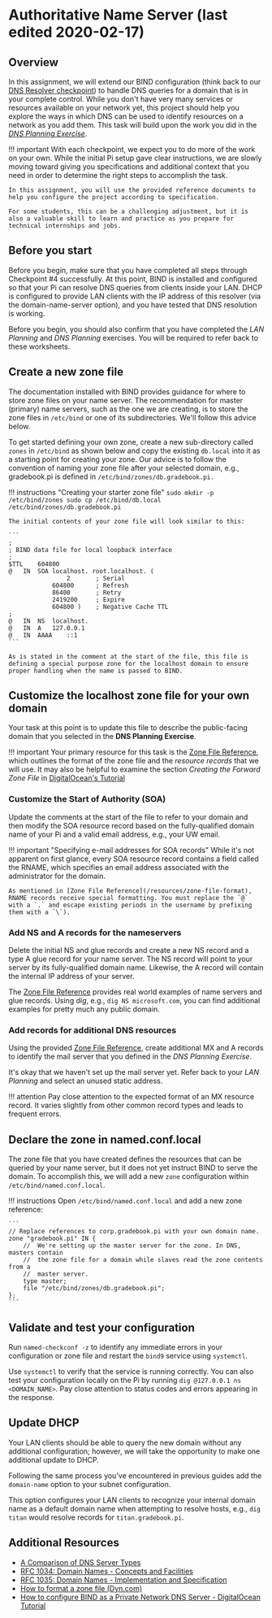 # Authoritative Name Server (last edited 2020-02-17)

## Overview
In this assignment, we will extend our BIND configuration (think back to our [DNS Resolver checkpoint](/assignments/resolver-setup/)) to handle DNS queries for a domain that is in your complete control. While you don't have very many services or resources available on your network yet, this project should help you explore the ways in which DNS can be used to identify resources on a network as you add them. This task will build upon the work you did in the [_DNS Planning Exercise_](https://canvas.uw.edu/courses/1355759/assignments/5195249).

!!! important
    With each checkpoint, we expect you to do more of the work on your own. While the initial Pi setup gave clear instructions, we are slowly moving toward giving you specifications and additional context that you need in order to determine the right steps to accomplish the task.

    In this assignment, you will use the provided reference documents to help you configure the project according to specification.

    For some students, this can be a challenging adjustment, but it is also a valuable skill to learn and practice as you prepare for technical internships and jobs.

## Before you start
Before you begin, make sure that you have completed all steps through Checkpoint #4 successfully. At this point, BIND is installed and configured so that your Pi can resolve DNS queries from clients inside your LAN. DHCP is configured to provide LAN clients with the IP address of this resolver (via the domain-name-server option), and you have tested that DNS resolution is working.

Before you begin, you should also confirm that you have completed the _LAN Planning_ and _DNS Planning_ exercises. You will be required to refer back to these worksheets.

## Create a new zone file
The documentation installed with BIND provides guidance for where to store zone files on your name server. The recommendation for master (primary) name servers, such as the one we are creating, is to store the zone files in `/etc/bind` or one of its subdirectories. We'll follow this advice below.

To get started defining your own zone, create a new sub-directory called `zones` in `/etc/bind` as shown below and copy the existing `db.local` into it as a starting point for creating your zone. Our advice is to follow the convention of naming your zone file after your selected domain, e.g., gradebook.pi is defined in `/etc/bind/zones/db.gradebook.pi.`

!!! instructions "Creating your starter zone file"
    ```
    sudo mkdir -p /etc/bind/zones
    sudo cp /etc/bind/db.local /etc/bind/zones/db.gradebook.pi
    ```

    The initial contents of your zone file will look similar to this:

    ```
    ;
    ; BIND data file for local loopback interface
    ;
    $TTL	604800
    @	IN	SOA	localhost. root.localhost. (
                    2		; Serial
                604800		; Refresh
                86400		; Retry
                2419200		; Expire
                604800 )	; Negative Cache TTL
    ;
    @	IN	NS	localhost.
    @	IN	A	127.0.0.1
    @	IN	AAAA	::1
    ```

    As is stated in the comment at the start of the file, this file is defining a special purpose zone for the localhost domain to ensure proper handling when the name is passed to BIND.

## Customize the localhost zone file for your own domain
Your task at this point is to update this file to describe the public-facing domain that you selected in the **DNS Planning Exercise**. 

!!! important
    Your primary resource for this task is the [Zone File Reference](/resources/zone-file-format), which outlines the format of the zone file and the _resource records_ that we will use. It may also be helpful to examine the section _Creating the Forward Zone File_ in [DigitalOcean's Tutorial](https://www.digitalocean.com/community/tutorials/how-to-configure-bind-as-a-private-network-dns-server-on-debian-9#configuring-the-primary-dns-server)

### Customize the Start of Authority (SOA)

Update the comments at the start of the file to refer to your domain and then modify the SOA resource record based on the fully-qualified domain name of your Pi and a valid email address, e.g., your UW email.

!!! important "Specifying e-mail addresses for SOA records"
    While it's not apparent on first glance, every SOA resource record contains a field called the RNAME, which specifies an email address associated with the administrator for the domain.
    
    As mentioned in [Zone File Reference](/resources/zone-file-format), RNAME records receive special formatting. You must replace the `@` with a `.` and escape existing periods in the username by prefixing them with a `\`).

### Add NS and A records for the nameservers
Delete the initial NS and glue records and create a new NS record and a type A glue record for your name server. The NS record will point to your server by its fully-qualified domain name. Likewise, the A record will contain the internal IP address of your server. 

The [Zone File Reference](/resources/zone-file-format) provides real world examples of name servers and glue records. Using _dig_, e.g., `dig NS microsoft.com`, you can find additional examples for pretty much any public domain. 

### Add records for additional DNS resources
Using the provided [Zone File Reference](/resources/zone-file-format), create additional MX and A records to identify the mail server that you defined in the _DNS Planning Exercise_. 

It's okay that we haven't set up the mail server yet. Refer back to your _LAN Planning_ and select an unused static address. 

!!! attention
    Pay close attention to the expected format of an MX resource record. It varies slightly from other common record types and leads to frequent errors.

## Declare the zone in named.conf.local
The zone file that you have created defines the resources that can be queried by your name server, but it does not yet instruct BIND to serve the domain. To accomplish this, we will add a new `zone` configuration within `/etc/bind/named.conf.local`.

!!! instructions
    Open `/etc/bind/named.conf.local` and add a new zone reference:

    ```
    // Replace references to corp.gradebook.pi with your own domain name.
    zone "gradebook.pi" IN {
        //  We're setting up the master server for the zone. In DNS, masters contain
        //  the zone file for a domain while slaves read the zone contents from a 
        //  master server.
        type master;
        file "/etc/bind/zones/db.gradebook.pi";
    };
    ```

## Validate and test your configuration
Run `named-checkconf -z` to identify any immediate errors in your configuration or zone file and restart the `bind9` service using `systemctl`.

Use `systemctl` to verify that the service is running correctly. You can also test your configuration locally on the Pi by running `dig @127.0.0.1 ns <DOMAIN_NAME>`. Pay close attention to status codes and errors appearing in the response. 

## Update DHCP
Your LAN clients should be able to query the new domain without any additional configuration; however, we will take the opportunity to make one additional update to DHCP. 

Following the same process you've encountered in previous guides add the `domain-name` option to your subnet configuration. 

This option configures your LAN clients to recognize your internal domain name as a default domain name when attempting to resolve hosts, e.g., `dig titan` would resolve records for `titan.gradebook.pi`.

## Additional Resources
* [A Comparison of DNS Server Types](https://www.digitalocean.com/community/tutorials/a-comparison-of-dns-server-types-how-to-choose-the-right-dns-configuration)
* [RFC 1034: Domain Names - Concepts and Facilities](https://tools.ietf.org/html/rfc1034)
* [RFC 1035: Domain Names - Implementation and Specification](https://tools.ietf.org/html/rfc1035)
* [How to format a zone file (Dyn.com)](https://help.dyn.com/how-to-format-a-zone-file/)
* [How to configure BIND as a Private Network DNS Server - DigitalOcean Tutorial](https://www.digitalocean.com/community/tutorials/how-to-configure-bind-as-a-private-network-dns-server-on-debian-9)
